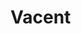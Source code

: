   # Vacent
    

<!---
0xVacent/0xVacent is a ✨ special ✨ repository because its `README.md` (this file) appears on your GitHub profile.
You can click the Preview link to take a look at your changes.
--->
